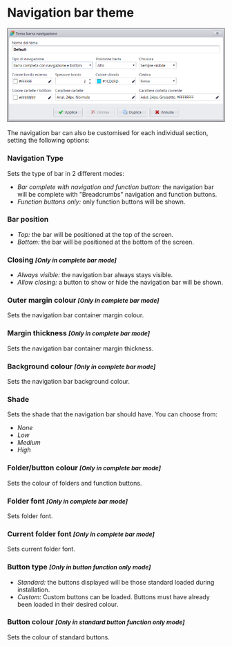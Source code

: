 # Navigation bar theme
![](/img/theme_navigationbar_1.png)

The navigation bar can also be customised for each individual section, setting the following options:

### Navigation Type
Sets the type of bar in 2 different modes:

* _Bar complete with navigation and function button:_ the navigation bar will be complete with "Breadcrumbs" navigation and function buttons.
* _Function buttons only:_ only function buttons will be shown.

### Bar position

* _Top:_ the bar will be positioned at the top of the screen.
* _Bottom:_ the bar will be positioned at the bottom of the screen.

### Closing <small>_[Only in complete bar mode]_</small>

* _Always visible:_ the navigation bar always stays visible.
* _Allow closing:_ a button to show or hide the navigation bar will be shown.

### Outer margin colour <small>_[Only in complete bar mode]_</small>
Sets the navigation bar container margin colour.

### Margin thickness <small>_[Only in complete bar mode]_</small>
Sets the navigation bar container margin thickness.

### Background colour <small>_[Only in complete bar mode]_</small>
Sets the navigation bar background colour.

### Shade
Sets the shade that the navigation bar should have. You can choose from:

* _None_
* _Low_
* _Medium_
* _High_

### Folder/button colour <small>_[Only in complete bar mode]_</small>
Sets the colour of folders and function buttons.

### Folder font <small>_[Only in complete bar mode]_</small>
Sets folder font.

### Current folder font <small>_[Only in complete bar mode]_</small>
Sets current folder font.

### Button type <small>_[Only in button function only mode]_</small>

* _Standard:_ the buttons displayed will be those standard loaded during installation.
* _Custom:_ Custom buttons can be loaded. Buttons must have already been loaded in their desired colour.

### Button colour <small>_[Only in standard button function only mode]_</small>
Sets the colour of standard buttons.
